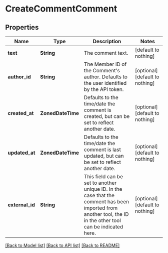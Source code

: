 # CreateCommentComment


## Properties
Name | Type | Description | Notes
------------ | ------------- | ------------- | -------------
**text** | **String** | The comment text. | [default to nothing]
**author_id** | **String** | The Member ID of the Comment&#39;s author. Defaults to the user identified by the API token. | [optional] [default to nothing]
**created_at** | **ZonedDateTime** | Defaults to the time/date the comment is created, but can be set to reflect another date. | [optional] [default to nothing]
**updated_at** | **ZonedDateTime** | Defaults to the time/date the comment is last updated, but can be set to reflect another date. | [optional] [default to nothing]
**external_id** | **String** | This field can be set to another unique ID. In the case that the comment has been imported from another tool, the ID in the other tool can be indicated here. | [optional] [default to nothing]


[[Back to Model list]](../README.md#models) [[Back to API list]](../README.md#api-endpoints) [[Back to README]](../README.md)


